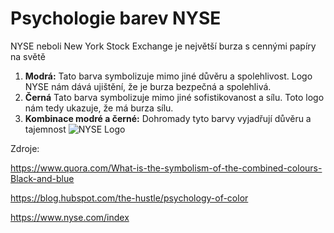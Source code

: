 # Psychologie barev NYSE
NYSE neboli New York Stock Exchange je největší burza s cennými papíry na světě
>
1. **Modrá:** Tato barva symbolizuje mimo jiné důvěru a spolehlivost. Logo NYSE nám dává ujištění, že je burza bezpečná a spolehlivá.
2. **Černá** Tato barva symbolizuje mimo jiné sofistikovanost a sílu. Toto logo nám tedy ukazuje, že má burza sílu.
3. **Kombinace modré a černé:** Dohromady tyto barvy vyjadřují důvěru a tajemnost
![NYSE Logo](https://github.com/user-attachments/assets/434f16e3-4d7a-4a59-90ea-5cd3b7c6b159)
>
Zdroje:
>
https://www.quora.com/What-is-the-symbolism-of-the-combined-colours-Black-and-blue
>
https://blog.hubspot.com/the-hustle/psychology-of-color
>
https://www.nyse.com/index
